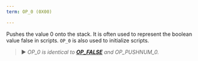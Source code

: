 ```yaml
---
term: OP_0 (0X00)

---
```

Pushes the value 0 onto the stack. It is often used to represent the boolean value false in scripts. `OP_0` is also used to initialize scripts.

> ► *OP_0 is identical to **[OP_FALSE](/dictionnaire/O.md#op_false-0x00)** and OP_PUSHNUM_0.*